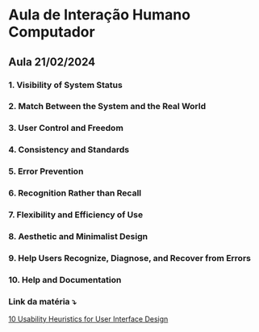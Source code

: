 # Aula de Interação Humano Computador

## Aula 21/02/2024

### 1. Visibility of System Status
### 2. Match Between the System and the Real World
### 3. User Control and Freedom
### 4. Consistency and Standards
### 5. Error Prevention
### 6. Recognition Rather than Recall
### 7. Flexibility and Efficiency of Use
### 8. Aesthetic and Minimalist Design
### 9. Help Users Recognize, Diagnose, and Recover from Errors
### 10. Help and Documentation

### Link da matéria ⤵️
[10 Usability Heuristics for User Interface Design](https://www.nngroup.com/articles/ten-usability-heuristics/)
